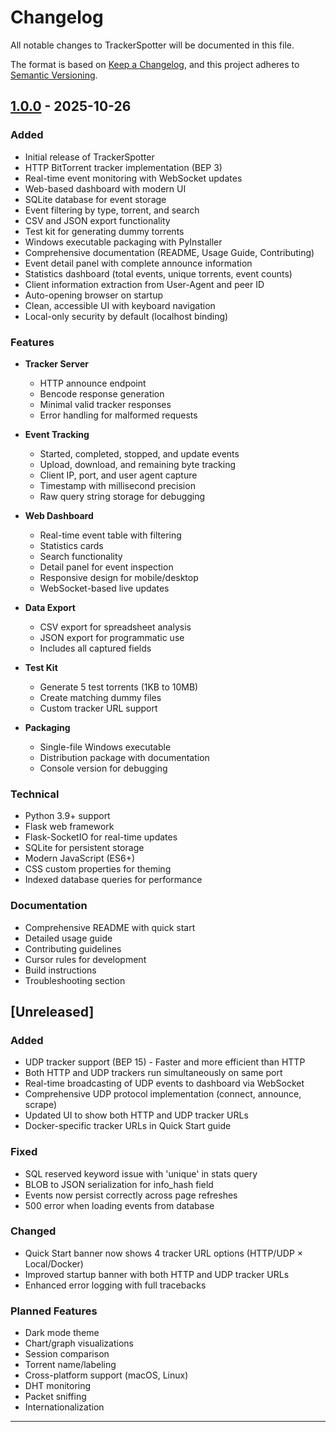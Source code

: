 # Changelog

All notable changes to TrackerSpotter will be documented in this file.

The format is based on [Keep a Changelog](https://keepachangelog.com/en/1.0.0/),
and this project adheres to [Semantic Versioning](https://semver.org/spec/v2.0.0.html).

## [1.0.0] - 2025-10-26

### Added
- Initial release of TrackerSpotter
- HTTP BitTorrent tracker implementation (BEP 3)
- Real-time event monitoring with WebSocket updates
- Web-based dashboard with modern UI
- SQLite database for event storage
- Event filtering by type, torrent, and search
- CSV and JSON export functionality
- Test kit for generating dummy torrents
- Windows executable packaging with PyInstaller
- Comprehensive documentation (README, Usage Guide, Contributing)
- Event detail panel with complete announce information
- Statistics dashboard (total events, unique torrents, event counts)
- Client information extraction from User-Agent and peer ID
- Auto-opening browser on startup
- Clean, accessible UI with keyboard navigation
- Local-only security by default (localhost binding)

### Features
- **Tracker Server**
  - HTTP announce endpoint
  - Bencode response generation
  - Minimal valid tracker responses
  - Error handling for malformed requests

- **Event Tracking**
  - Started, completed, stopped, and update events
  - Upload, download, and remaining byte tracking
  - Client IP, port, and user agent capture
  - Timestamp with millisecond precision
  - Raw query string storage for debugging

- **Web Dashboard**
  - Real-time event table with filtering
  - Statistics cards
  - Search functionality
  - Detail panel for event inspection
  - Responsive design for mobile/desktop
  - WebSocket-based live updates

- **Data Export**
  - CSV export for spreadsheet analysis
  - JSON export for programmatic use
  - Includes all captured fields

- **Test Kit**
  - Generate 5 test torrents (1KB to 10MB)
  - Create matching dummy files
  - Custom tracker URL support

- **Packaging**
  - Single-file Windows executable
  - Distribution package with documentation
  - Console version for debugging

### Technical
- Python 3.9+ support
- Flask web framework
- Flask-SocketIO for real-time updates
- SQLite for persistent storage
- Modern JavaScript (ES6+)
- CSS custom properties for theming
- Indexed database queries for performance

### Documentation
- Comprehensive README with quick start
- Detailed usage guide
- Contributing guidelines
- Cursor rules for development
- Build instructions
- Troubleshooting section

## [Unreleased]

### Added
- UDP tracker support (BEP 15) - Faster and more efficient than HTTP
- Both HTTP and UDP trackers run simultaneously on same port
- Real-time broadcasting of UDP events to dashboard via WebSocket
- Comprehensive UDP protocol implementation (connect, announce, scrape)
- Updated UI to show both HTTP and UDP tracker URLs
- Docker-specific tracker URLs in Quick Start guide

### Fixed
- SQL reserved keyword issue with 'unique' in stats query
- BLOB to JSON serialization for info_hash field
- Events now persist correctly across page refreshes
- 500 error when loading events from database

### Changed
- Quick Start banner now shows 4 tracker URL options (HTTP/UDP × Local/Docker)
- Improved startup banner with both HTTP and UDP tracker URLs
- Enhanced error logging with full tracebacks

### Planned Features
- Dark mode theme
- Chart/graph visualizations
- Session comparison
- Torrent name/labeling
- Cross-platform support (macOS, Linux)
- DHT monitoring
- Packet sniffing
- Internationalization

---

[1.0.0]: https://github.com/jbesclapez/TrackerSpotter/releases/tag/v1.0.0

